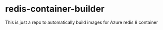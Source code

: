 # redis-container-builder
This is just a repo to automatically build images for Azure redis 8 container
